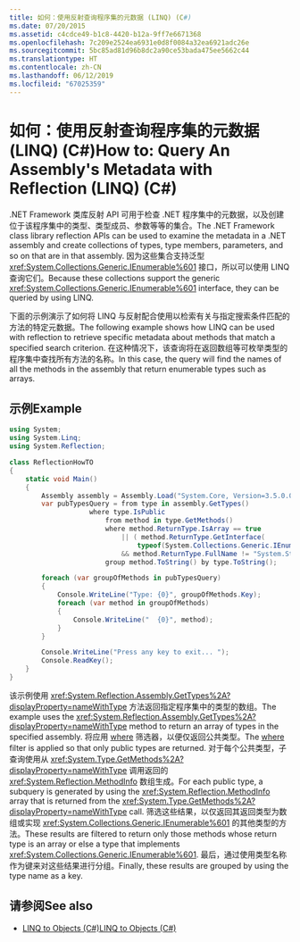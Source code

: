 ```yaml
---
title: 如何：使用反射查询程序集的元数据 (LINQ) (C#)
ms.date: 07/20/2015
ms.assetid: c4cdce49-b1c8-4420-b12a-9ff7e6671368
ms.openlocfilehash: 7c209e2524ea6931e0d8f0084a32ea6921adc26e
ms.sourcegitcommit: 5bc85ad81d96b8dc2a90ce53bada475ee5662c44
ms.translationtype: HT
ms.contentlocale: zh-CN
ms.lasthandoff: 06/12/2019
ms.locfileid: "67025359"
---
```

# <a name="how-to-query-an-assemblys-metadata-with-reflection-linq-c"></a><span data-ttu-id="62952-102">如何：使用反射查询程序集的元数据 (LINQ) (C#)</span><span class="sxs-lookup"><span data-stu-id="62952-102">How to: Query An Assembly's Metadata with Reflection (LINQ) (C#)</span></span>

<span data-ttu-id="62952-103">.NET Framework 类库反射 API 可用于检查 .NET 程序集中的元数据，以及创建位于该程序集中的类型、类型成员、参数等等的集合。</span><span class="sxs-lookup"><span data-stu-id="62952-103">The .NET Framework class library reflection APIs can be used to examine the metadata in a .NET assembly and create collections of types, type members, parameters, and so on that are in that assembly.</span></span> <span data-ttu-id="62952-104">因为这些集合支持泛型 <xref:System.Collections.Generic.IEnumerable%601> 接口，所以可以使用 LINQ 查询它们。</span><span class="sxs-lookup"><span data-stu-id="62952-104">Because these collections support the generic <xref:System.Collections.Generic.IEnumerable%601> interface, they can be queried by using LINQ.</span></span>  
  
<span data-ttu-id="62952-105">下面的示例演示了如何将 LINQ 与反射配合使用以检索有关与指定搜索条件匹配的方法的特定元数据。</span><span class="sxs-lookup"><span data-stu-id="62952-105">The following example shows how LINQ can be used with reflection to retrieve specific metadata about methods that match a specified search criterion.</span></span> <span data-ttu-id="62952-106">在这种情况下，该查询将在返回数组等可枚举类型的程序集中查找所有方法的名称。</span><span class="sxs-lookup"><span data-stu-id="62952-106">In this case, the query will find the names of all the methods in the assembly that return enumerable types such as arrays.</span></span>  
  
## <a name="example"></a><span data-ttu-id="62952-107">示例</span><span class="sxs-lookup"><span data-stu-id="62952-107">Example</span></span>  
  
```csharp  
using System;
using System.Linq;
using System.Reflection;  

class ReflectionHowTO  
{  
    static void Main()  
    {  
        Assembly assembly = Assembly.Load("System.Core, Version=3.5.0.0, Culture=neutral, PublicKeyToken= b77a5c561934e089");  
        var pubTypesQuery = from type in assembly.GetTypes()  
                    where type.IsPublic  
                        from method in type.GetMethods()  
                        where method.ReturnType.IsArray == true 
                            || ( method.ReturnType.GetInterface(  
                                typeof(System.Collections.Generic.IEnumerable<>).FullName ) != null  
                            && method.ReturnType.FullName != "System.String" )  
                        group method.ToString() by type.ToString();  

        foreach (var groupOfMethods in pubTypesQuery)  
        {  
            Console.WriteLine("Type: {0}", groupOfMethods.Key);  
            foreach (var method in groupOfMethods)  
            {  
                Console.WriteLine("  {0}", method);  
            }  
        }  

        Console.WriteLine("Press any key to exit... ");  
        Console.ReadKey();  
    }  
}
```  

<span data-ttu-id="62952-108">该示例使用 <xref:System.Reflection.Assembly.GetTypes%2A?displayProperty=nameWithType> 方法返回指定程序集中的类型的数组。</span><span class="sxs-lookup"><span data-stu-id="62952-108">The example uses the <xref:System.Reflection.Assembly.GetTypes%2A?displayProperty=nameWithType> method to return an array of types in the specified assembly.</span></span> <span data-ttu-id="62952-109">将应用 [where](../../../../csharp/language-reference/keywords/where-clause.md) 筛选器，以便仅返回公共类型。</span><span class="sxs-lookup"><span data-stu-id="62952-109">The [where](../../../../csharp/language-reference/keywords/where-clause.md) filter is applied so that only public types are returned.</span></span> <span data-ttu-id="62952-110">对于每个公共类型，子查询使用从 <xref:System.Type.GetMethods%2A?displayProperty=nameWithType> 调用返回的 <xref:System.Reflection.MethodInfo> 数组生成。</span><span class="sxs-lookup"><span data-stu-id="62952-110">For each public type, a subquery is generated by using the <xref:System.Reflection.MethodInfo> array that is returned from the <xref:System.Type.GetMethods%2A?displayProperty=nameWithType> call.</span></span> <span data-ttu-id="62952-111">筛选这些结果，以仅返回其返回类型为数组或实现 <xref:System.Collections.Generic.IEnumerable%601> 的其他类型的方法。</span><span class="sxs-lookup"><span data-stu-id="62952-111">These results are filtered to return only those methods whose return type is an array or else a type that implements <xref:System.Collections.Generic.IEnumerable%601>.</span></span> <span data-ttu-id="62952-112">最后，通过使用类型名称作为键来对这些结果进行分组。</span><span class="sxs-lookup"><span data-stu-id="62952-112">Finally, these results are grouped by using the type name as a key.</span></span>  
  
## <a name="see-also"></a><span data-ttu-id="62952-113">请参阅</span><span class="sxs-lookup"><span data-stu-id="62952-113">See also</span></span>

- [<span data-ttu-id="62952-114">LINQ to Objects (C#)</span><span class="sxs-lookup"><span data-stu-id="62952-114">LINQ to Objects (C#)</span></span>](../../../../csharp/programming-guide/concepts/linq/linq-to-objects.md)
